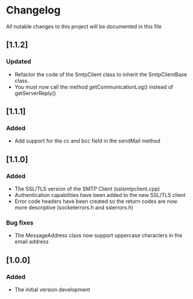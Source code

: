 # Changelog
All notable changes to this project will be documented in this file

## [1.1.2]

### Updated
- Refactor the code of the SmtpClient class to inherit the SmtpClientBase class.
- You must now call the method getCommunicationLog() instead of getServerReply()

## [1.1.1]

### Added
- Add support for the cc and bcc field in the sendMail method

## [1.1.0]

### Added
- The SSL/TLS version of the SMTP Client (sslsmtpclient.cpp)
- Authentication capabilities have been added to the new SSL/TLS client
- Error code headers have been created so the return codes are now more descriptive (socketerrors.h and sslerrors.h)

### Bug fixes

- The MessageAddress class now support uppercase characters in the email address

## [1.0.0]

### Added
- The initial version development